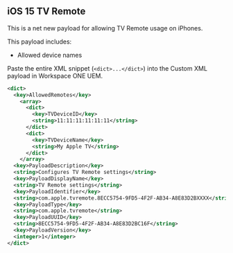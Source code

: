## iOS 15 TV Remote ##

This is a net new payload for allowing TV Remote usage on iPhones.

This payload includes:
* Allowed device names

Paste the entire XML snippet (`<dict>...</dict>`) into the Custom XML payload in Workspace ONE UEM.

```xml
<dict>
  <key>AllowedRemotes</key>
    <array>
      <dict>
        <key>TVDeviceID</key>
        <string>11:11:11:11:11:11</string>
      </dict>
      <dict>
        <key>TVDeviceName</key>
        <string>My Apple TV</string>
      </dict>
    </array>
  <key>PayloadDescription</key>
  <string>Configures TV Remote settings</string>
  <key>PayloadDisplayName</key>
  <string>TV Remote settings</string>
  <key>PayloadIdentifier</key>
  <string>com.apple.tvremote.8ECC5754-9FD5-4F2F-AB34-A8E83D2BXXXX</string> <!--Change last four values XXXX to random alphanumeric characters-->
  <key>PayloadType</key>
  <string>com.apple.tvremote</string>
  <key>PayloadUUID</key>
  <string>8ECC5754-9FD5-4F2F-AB34-A8E83D2BC16F</string>
  <key>PayloadVersion</key>
  <integer>1</integer>
</dict>
```
